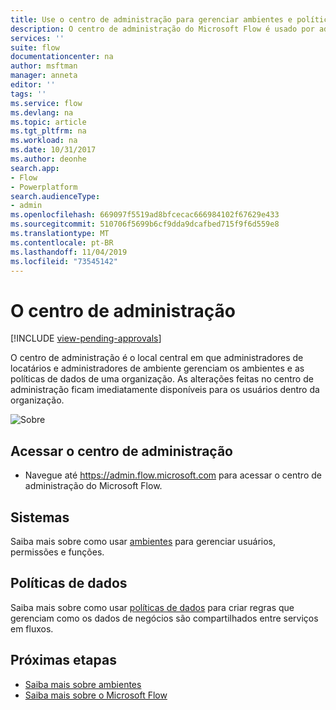 ```yaml
---
title: Use o centro de administração para gerenciar ambientes e políticas de dados. | Microsoft Docs
description: O centro de administração do Microsoft Flow é usado por administradores de locatários e de ambiente para gerenciar políticas de dados e ambientes para implantações de Microsoft Flow.
services: ''
suite: flow
documentationcenter: na
author: msftman
manager: anneta
editor: ''
tags: ''
ms.service: flow
ms.devlang: na
ms.topic: article
ms.tgt_pltfrm: na
ms.workload: na
ms.date: 10/31/2017
ms.author: deonhe
search.app:
- Flow
- Powerplatform
search.audienceType:
- admin
ms.openlocfilehash: 669097f5519ad8bfcecac666984102f67629e433
ms.sourcegitcommit: 510706f5699b6cf9dda9dcafbed715f9f6d559e8
ms.translationtype: MT
ms.contentlocale: pt-BR
ms.lasthandoff: 11/04/2019
ms.locfileid: "73545142"
---
```

# <a name="the-admin-center"></a>O centro de administração
[!INCLUDE [view-pending-approvals](includes/cc-rebrand.md)]

O centro de administração é o local central em que administradores de locatários e administradores de ambiente gerenciam os ambientes e as políticas de dados de uma organização. As alterações feitas no centro de administração ficam imediatamente disponíveis para os usuários dentro da organização.

![Sobre](./media/admin-center-introduction/overview.png)

## <a name="access-the-admin-center"></a>Acessar o centro de administração

* Navegue até https://admin.flow.microsoft.com para acessar o centro de administração do Microsoft Flow.

## <a name="environments"></a>Sistemas

Saiba mais sobre como usar [ambientes](environments-overview-admin.md) para gerenciar usuários, permissões e funções.

## <a name="data-policies"></a>Políticas de dados

Saiba mais sobre como usar [políticas de dados](prevent-data-loss.md) para criar regras que gerenciam como os dados de negócios são compartilhados entre serviços em fluxos.

## <a name="next-steps"></a>Próximas etapas

* [Saiba mais sobre ambientes](environments-overview-admin.md)
* [Saiba mais sobre o Microsoft Flow](getting-started.md)
